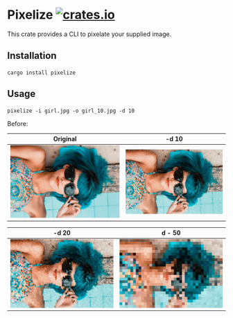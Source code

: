 # Pixelize [![crates.io](https://img.shields.io/crates/v/[pixelize].svg)](https://crates.io/crates/pixelize)

This crate provides a CLI to pixelate your supplied image.

## Installation

```
cargo install pixelize
```

## Usage

```
pixelize -i girl.jpg -o girl_10.jpg -d 10
```

Before:

| Original              | -d 10                         |
| --------------------- | ----------------------------- |
| ![Before](./girl.jpg) | ![After @ 10d](./girl_10.jpg) |

| -d 20                         | d - 50                      |
| ----------------------------- | --------------------------- |
| ![After @ 20d](./girl_20.jpg) | ![After 50d](./girl_50.jpg) |

